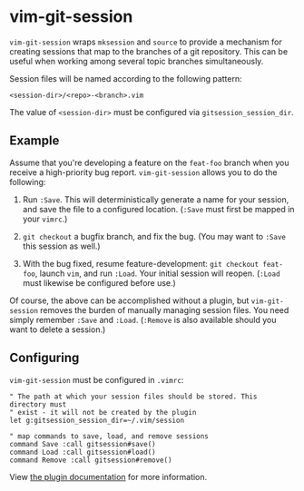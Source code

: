 vim-git-session
===============
`vim-git-session` wraps `mksession` and `source` to provide a mechanism for
creating sessions that map to the branches of a git repository. This can be
useful when working among several topic branches simultaneously.

Session files will be named according to the following pattern:

    <session-dir>/<repo>-<branch>.vim

The value of `<session-dir>` must be configured via `gitsession_session_dir`.


Example
-------
Assume that you're developing a feature on the `feat-foo` branch when you
receive a high-priority bug report. `vim-git-session` allows you to do the
following:

1. Run `:Save`. This will deterministically generate a name for your session,
   and save the file to a configured location. (`:Save` must first be mapped in
   your `vimrc`.)

2. `git checkout` a bugfix branch, and fix the bug. (You may want to `:Save`
   this session as well.)

3. With the bug fixed, resume feature-development: `git checkout feat-foo`,
   launch `vim`, and run `:Load`. Your initial session will reopen. (`:Load`
   must likewise be configured before use.)

Of course, the above can be accomplished without a plugin, but
`vim-git-session` removes the burden of manually managing session files. You
need simply remember `:Save` and `:Load`. (`:Remove` is also available should
you want to delete a session.)

Configuring
-----------
`vim-git-session` must be configured in `.vimrc`:

```vim
" The path at which your session files should be stored. This directory must
" exist - it will not be created by the plugin
let g:gitsession_session_dir=~/.vim/session

" map commands to save, load, and remove sessions
command Save :call gitsession#save()
command Load :call gitsession#load()
command Remove :call gitsession#remove()
```

View [the plugin documentation][doc] for more information.

[doc]: ./doc/vim-git-session.txt
